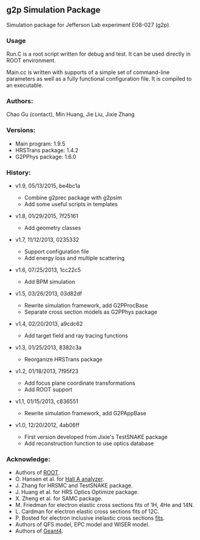 ## g2p Simulation Package

Simulation package for Jefferson Lab experiment E08-027 (g2p).

### Usage
Run.C is a root script written for debug and test. It can be used directly in ROOT environment.

Main.cc is written with supports of a simple set of command-line parameters as well as a fully functional configuration file. It is compiled to an executable.

### Authors:
Chao Gu (contact), Min Huang, Jie Liu, Jixie Zhang

### Versions:
* Main program: 1.9.5
* HRSTrans package: 1.4.2
* G2PPhys package: 1.6.0

### History:
* v1.9, 05/13/2015, be4bc1a
  * Combine g2prec package with g2psim
  * Add some useful scripts in templates

* v1.8, 01/29/2015, 7f25161
  * Add geometry classes

* v1.7, 11/12/2013, 0235332
  * Support configuration file
  * Add energy loss and multiple scattering

* v1.6, 07/25/2013, 1cc22c5
  * Add BPM simulation

* v1.5, 03/26/2013, 03d82df
  * Rewrite simulation framework, add G2PProcBase
  * Separate cross section models as G2PPhys package

* v1.4, 02/20/2013, a9cdc62
  * Add target field and ray tracing functions

* v1.3, 01/25/2013, 8382c3a
  * Reorganize HRSTrans package

* v1.2, 01/18/2013, 7f95f23
  * Add focus plane coordinate transformations
  * Add ROOT support

* v1.1, 01/15/2013, c836551
  * Rewrite simulation framework, add G2PAppBase

* v1.0, 12/20/2012, 4ab06ff
  * First version developed from Jixie's TestSNAKE package
  * Add reconstruction function to use optics database

### Acknowledge:
* Authors of [ROOT](https://root.cern.ch).
* O. Hansen et al. for [Hall A analyzer](http://hallaweb.jlab.org/podd/index.html).
* J. Zhang for HRSMC and TestSNAKE package.
* J. Huang et al. for HRS Optics Optimize package.
* X. Zheng et al. for SAMC package.
* M. Friedman for electron elastic cross sections fits of 1H, 4He and 14N.
* L. Cardman for electron elastic cross sections fits of 12C.
* P. Bosted for electron inclusive inelastic cross sections [fits](https://userweb.jlab.org/~bosted/fits.html).
* Authors of QFS model, EPC model and WISER model.
* Authors of [Geant4](http://geant4.cern.ch/).
